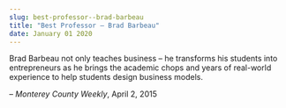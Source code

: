 ```yaml
---
slug: best-professor--brad-barbeau
title: "Best Professor – Brad Barbeau"
date: January 01 2020
---
```


<p>Brad Barbeau not only teaches business – he transforms his students into entrepreneurs as he brings the academic chops and years of real&#45;world experience to help students design business models.
</p><p>– <em>Monterey County Weekly</em>, April 2, 2015
</p>
